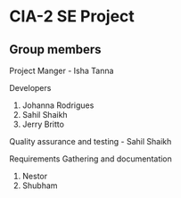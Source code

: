 # CIA-2 SE Project

## Group members
Project Manger - Isha Tanna

Developers
1. Johanna Rodrigues
2. Sahil Shaikh
3. Jerry Britto

Quality assurance and testing - Sahil Shaikh

Requirements Gathering and documentation
1. Nestor
2. Shubham
